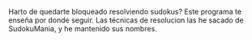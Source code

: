 Harto de quedarte bloqueado resolviendo sudokus? Este programa te enseña por donde seguir. Las técnicas de resolucion las he sacado de SudokuMania, y he mantenido sus nombres.